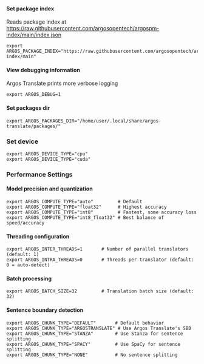 #### Set package index

Reads package index at https://raw.githubusercontent.com/argosopentech/argospm-index/main/index.json

```
export ARGOS_PACKAGE_INDEX="https://raw.githubusercontent.com/argosopentech/argospm-index/main"
```

#### View debugging information

Argos Translate prints more verbose logging 

```
export ARGOS_DEBUG=1
```

#### Set packages dir
```
export ARGOS_PACKAGES_DIR="/home/user/.local/share/argos-translate/packages/"
```

### Set device
```
export ARGOS_DEVICE_TYPE="cpu"
export ARGOS_DEVICE_TYPE="cuda"
```

### Performance Settings

#### Model precision and quantization
```
export ARGOS_COMPUTE_TYPE="auto"         # Default
export ARGOS_COMPUTE_TYPE="float32"      # Highest accuracy
export ARGOS_COMPUTE_TYPE="int8"         # Fastest, some accuracy loss
export ARGOS_COMPUTE_TYPE="int8_float32" # Best balance of speed/accuracy
```

#### Threading configuration
```
export ARGOS_INTER_THREADS=1       # Number of parallel translators (default: 1)
export ARGOS_INTRA_THREADS=0       # Threads per translator (default: 0 = auto-detect)
```

#### Batch processing
```
export ARGOS_BATCH_SIZE=32         # Translation batch size (default: 32)
```

#### Sentence boundary detection
```
export ARGOS_CHUNK_TYPE="DEFAULT"       # Default behavior
export ARGOS_CHUNK_TYPE="ARGOSTRANSLATE" # Use Argos Translate's SBD
export ARGOS_CHUNK_TYPE="STANZA"        # Use Stanza for sentence splitting
export ARGOS_CHUNK_TYPE="SPACY"         # Use SpaCy for sentence splitting
export ARGOS_CHUNK_TYPE="NONE"          # No sentence splitting
```